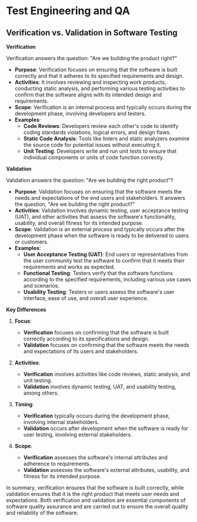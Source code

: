 # Test Engineering and QA

## Verification vs. Validation in Software Testing

**Verification**

Verification answers the question: "Are we building the product right?"

- **Purpose**: Verification focuses on ensuring that the software is built correctly and that it adheres to its specified requirements and design.
- **Activities**: It involves reviewing and inspecting work products, conducting static analysis, and performing various testing activities to confirm that the software aligns with its intended design and requirements.
- **Scope**: Verification is an internal process and typically occurs during the development phase, involving developers and testers.
- **Examples**:
  - **Code Reviews**: Developers review each other's code to identify coding standards violations, logical errors, and design flaws.
  - **Static Code Analysis**: Tools like linters and static analyzers examine the source code for potential issues without executing it.
  - **Unit Testing**: Developers write and run unit tests to ensure that individual components or units of code function correctly.

**Validation**

Validation answers the question: "Are we building the right product"?

- **Purpose**: Validation focuses on ensuring that the software meets the needs and expectations of the end users and stakeholders. It answers the question, "Are we building the right product?"
- **Activities**: Validation involves dynamic testing, user acceptance testing (UAT), and other activities that assess the software's functionality, usability, and overall fitness for its intended purpose.
- **Scope**: Validation is an external process and typically occurs after the development phase when the software is ready to be delivered to users or customers.
- **Examples**:
  - **User Acceptance Testing (UAT)**: End users or representatives from the user community test the software to confirm that it meets their requirements and works as expected.
  - **Functional Testing**: Testers verify that the software functions according to the specified requirements, including various use cases and scenarios.
  - **Usability Testing**: Testers or users assess the software's user interface, ease of use, and overall user experience.

**Key Differences**

1. **Focus**:
   - **Verification** focuses on confirming that the software is built correctly according to its specifications and design.
   - **Validation** focuses on confirming that the software meets the needs and expectations of its users and stakeholders.

2. **Activities**:
   - **Verification** involves activities like code reviews, static analysis, and unit testing.
   - **Validation** involves dynamic testing, UAT, and usability testing, among others.

3. **Timing**:
   - **Verification** typically occurs during the development phase, involving internal stakeholders.
   - **Validation** occurs after development when the software is ready for user testing, involving external stakeholders.

4. **Scope**:
   - **Verification** assesses the software's internal attributes and adherence to requirements.
   - **Validation** assesses the software's external attributes, usability, and fitness for its intended purpose.

In summary, verification ensures that the software is built correctly, while validation ensures that it is the right product that meets user needs and expectations. Both verification and validation are essential components of software quality assurance and are carried out to ensure the overall quality and reliability of the software.
